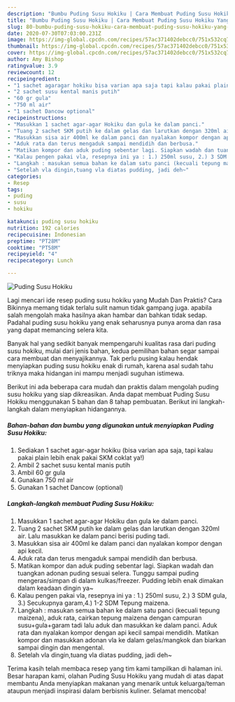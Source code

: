 ```yaml
---
description: "Bumbu Puding Susu Hokiku | Cara Membuat Puding Susu Hokiku Yang Bisa Manjain Lidah"
title: "Bumbu Puding Susu Hokiku | Cara Membuat Puding Susu Hokiku Yang Bisa Manjain Lidah"
slug: 80-bumbu-puding-susu-hokiku-cara-membuat-puding-susu-hokiku-yang-bisa-manjain-lidah
date: 2020-07-30T07:03:00.231Z
image: https://img-global.cpcdn.com/recipes/57ac371402debcc0/751x532cq70/puding-susu-hokiku-foto-resep-utama.jpg
thumbnail: https://img-global.cpcdn.com/recipes/57ac371402debcc0/751x532cq70/puding-susu-hokiku-foto-resep-utama.jpg
cover: https://img-global.cpcdn.com/recipes/57ac371402debcc0/751x532cq70/puding-susu-hokiku-foto-resep-utama.jpg
author: Amy Bishop
ratingvalue: 3.9
reviewcount: 12
recipeingredient:
- "1 sachet agaragar hokiku bisa varian apa saja tapi kalau pakai plain lebih enak pakai SKM coklat ya"
- "2 sachet susu kental manis putih"
- "60 gr gula"
- "750 ml air"
- "1 sachet Dancow optional"
recipeinstructions:
- "Masukkan 1 sachet agar-agar Hokiku dan gula ke dalam panci."
- "Tuang 2 sachet SKM putih ke dalam gelas dan larutkan dengan 320ml air. Lalu masukkan ke dalam panci berisi puding tadi."
- "Masukkan sisa air 400ml ke dalam panci dan nyalakan kompor dengan api kecil."
- "Aduk rata dan terus mengaduk sampai mendidih dan berbusa."
- "Matikan kompor dan aduk puding sebentar lagi. Siapkan wadah dan tuangkan adonan puding sesuai selera. Tunggu sampai puding mengeras/simpan di dalam kulkas/freezer. Pudding lebih enak dimakan dalam keadaan dingin ya~"
- "Kalau pengen pakai vla, resepnya ini ya : 1.) 250ml susu, 2.) 3 SDM gula, 3.) Secukupnya garam,4.) 1-2 SDM Tepung maizena."
- "Langkah : masukan semua bahan ke dalam satu panci (kecuali tepung maizena), aduk rata, cairkan tepung maizena dengan campuran susu+gula+garam tadi lalu aduk dan masukkan ke dalam panci. Aduk rata dan nyalakan kompor dengan api kecil sampai mendidih. Matikan kompor dan masukkan adonan vla ke dalam gelas/mangkok dan biarkan sampai dingin dan mengental."
- "Setelah vla dingin,tuang vla diatas pudding, jadi deh~"
categories:
- Resep
tags:
- puding
- susu
- hokiku

katakunci: puding susu hokiku 
nutrition: 192 calories
recipecuisine: Indonesian
preptime: "PT28M"
cooktime: "PT58M"
recipeyield: "4"
recipecategory: Lunch

---
```



![Puding Susu Hokiku](https://img-global.cpcdn.com/recipes/57ac371402debcc0/751x532cq70/puding-susu-hokiku-foto-resep-utama.jpg)

Lagi mencari ide resep puding susu hokiku yang Mudah Dan Praktis? Cara Bikinnya memang tidak terlalu sulit namun tidak gampang juga. apabila salah mengolah maka hasilnya akan hambar dan bahkan tidak sedap. Padahal puding susu hokiku yang enak seharusnya punya aroma dan rasa yang dapat memancing selera kita.



Banyak hal yang sedikit banyak mempengaruhi kualitas rasa dari puding susu hokiku, mulai dari jenis bahan, kedua pemilihan bahan segar sampai cara membuat dan menyajikannya. Tak perlu pusing kalau hendak menyiapkan puding susu hokiku enak di rumah, karena asal sudah tahu triknya maka hidangan ini mampu menjadi suguhan istimewa.


Berikut ini ada beberapa cara mudah dan praktis dalam mengolah puding susu hokiku yang siap dikreasikan. Anda dapat membuat Puding Susu Hokiku menggunakan 5 bahan dan 8 tahap pembuatan. Berikut ini langkah-langkah dalam menyiapkan hidangannya.

<!--inarticleads1-->

##### Bahan-bahan dan bumbu yang digunakan untuk menyiapkan Puding Susu Hokiku:

1. Sediakan 1 sachet agar-agar hokiku (bisa varian apa saja, tapi kalau pakai plain lebih enak pakai SKM coklat ya!)
1. Ambil 2 sachet susu kental manis putih
1. Ambil 60 gr gula
1. Gunakan 750 ml air
1. Gunakan 1 sachet Dancow (optional)




<!--inarticleads2-->

##### Langkah-langkah membuat Puding Susu Hokiku:

1. Masukkan 1 sachet agar-agar Hokiku dan gula ke dalam panci.
1. Tuang 2 sachet SKM putih ke dalam gelas dan larutkan dengan 320ml air. Lalu masukkan ke dalam panci berisi puding tadi.
1. Masukkan sisa air 400ml ke dalam panci dan nyalakan kompor dengan api kecil.
1. Aduk rata dan terus mengaduk sampai mendidih dan berbusa.
1. Matikan kompor dan aduk puding sebentar lagi. Siapkan wadah dan tuangkan adonan puding sesuai selera. Tunggu sampai puding mengeras/simpan di dalam kulkas/freezer. Pudding lebih enak dimakan dalam keadaan dingin ya~
1. Kalau pengen pakai vla, resepnya ini ya : 1.) 250ml susu, 2.) 3 SDM gula, 3.) Secukupnya garam,4.) 1-2 SDM Tepung maizena.
1. Langkah : masukan semua bahan ke dalam satu panci (kecuali tepung maizena), aduk rata, cairkan tepung maizena dengan campuran susu+gula+garam tadi lalu aduk dan masukkan ke dalam panci. Aduk rata dan nyalakan kompor dengan api kecil sampai mendidih. Matikan kompor dan masukkan adonan vla ke dalam gelas/mangkok dan biarkan sampai dingin dan mengental.
1. Setelah vla dingin,tuang vla diatas pudding, jadi deh~




Terima kasih telah membaca resep yang tim kami tampilkan di halaman ini. Besar harapan kami, olahan Puding Susu Hokiku yang mudah di atas dapat membantu Anda menyiapkan makanan yang menarik untuk keluarga/teman ataupun menjadi inspirasi dalam berbisnis kuliner. Selamat mencoba!
